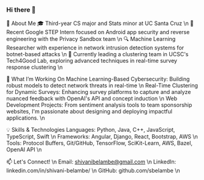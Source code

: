 ### Hi there 👋

<!--
**sbelambe/sbelambe** is a ✨ _special_ ✨ repository because its `README.md` (this file) appears on your GitHub profile.

Here are some ideas to get you started:
- 👯 I’m looking to collaborate on ...
- 🤔 I’m looking for help with ...
- 💬 Ask me about ...
- 📫 How to reach me: ...
- 😄 Pronouns: ...
- ⚡ Fun fact: ...
-->
🚀 About Me
🎓 Third-year CS major and Stats minor at UC Santa Cruz \n
🔐 Recent Google STEP Intern focused on Android app security and reverse engineering with the Privacy Sandbox team \n
🔍 Machine Learning Researcher with experience in network intrusion detection systems for botnet-based attacks \n
👯 Currently leading a clustering team in UCSC's Tech4Good Lab, exploring advanced techniques in real-time survey response clustering \n

🌱 What I’m Working On
Machine Learning-Based Cybersecurity: Building robust models to detect network threats in real-time \n
Real-Time Clustering for Dynamic Surveys: Enhancing survey platforms to capture and analyze nuanced feedback with OpenAI's API and concept induction \n 
Web Development Projects: From sentiment analysis tools to team sponsorship websites, I'm passionate about designing and deploying impactful applications. \n

💡 Skills & Technologies
Languages: Python, Java, C++, JavaScript, TypeScript, Swift \n
Frameworks: Angular, Django, React, Bootstrap, AWS \n
Tools: Protocol Buffers, Git/GitHub, TensorFlow, SciKit-Learn, AWS, Bazel, OpenAI API \n

📫 Let's Connect! \n
Email: shivanibelambe@gmail.com \n
LinkedIn: linkedin.com/in/shivani-belambe/ \n
GitHub: github.com/sbelambe \n
